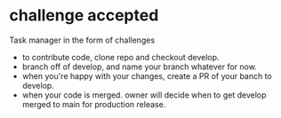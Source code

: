 # challenge accepted
Task manager in the form of challenges

* to contribute code, clone repo and checkout develop.
* branch off of develop, and name your branch whatever for now.
* when you're happy with your changes, create a PR of your banch to develop.
* when your code is merged. owner will decide when to get develop merged to main for production release.
